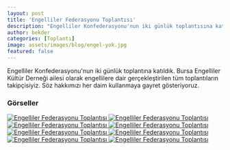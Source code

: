 ```yaml
---
layout: post
title: 'Engelliler Federasyonu Toplantısı'
description: "Engelliler Konfederasyonu'nun iki günlük toplantısına katıldık."
author: bekder
categories: [Toplantı]
image: assets/images/blog/engel-yok.jpg
featured: false
---
```


Engelliler Konfederasyonu'nun iki günlük toplantına katıldık. Bursa Engelliler Kültür Derneği ailesi olarak engellilere dair gerçekleştirilen tüm toplantıların takipçisiyiz. Söz hakkımızı her daim kullanmaya gayret gösteriyoruz.

### Görseller

<a href="/assets/images/blog/engelliler-federasyonu-toplantisi-1.jpg" data-lightbox="engelliler-federasyonu-toplantisi" data-title="Engelliler Federasyonu Toplantısı">
    <img src="/assets/images/blog/engelliler-federasyonu-toplantisi-1.jpg" alt="Engelliler Federasyonu Toplantısı" />
</a>

<a href="/assets/images/blog/engelliler-federasyonu-toplantisi-2.jpg" data-lightbox="engelliler-federasyonu-toplantisi" data-title="Engelliler Federasyonu Toplantısı">
    <img src="/assets/images/blog/engelliler-federasyonu-toplantisi-2.jpg" alt="Engelliler Federasyonu Toplantısı" />
</a>

<a href="/assets/images/blog/engelliler-federasyonu-toplantisi-3.jpg" data-lightbox="engelliler-federasyonu-toplantisi" data-title="Engelliler Federasyonu Toplantısı">
    <img src="/assets/images/blog/engelliler-federasyonu-toplantisi-3.jpg" alt="Engelliler Federasyonu Toplantısı" />
</a>

<a href="/assets/images/blog/engelliler-federasyonu-toplantisi-4.jpg" data-lightbox="engelliler-federasyonu-toplantisi" data-title="Engelliler Federasyonu Toplantısı">
    <img src="/assets/images/blog/engelliler-federasyonu-toplantisi-4.jpg" alt="Engelliler Federasyonu Toplantısı" />
</a>

<a href="/assets/images/blog/engelliler-federasyonu-toplantisi-5.jpg" data-lightbox="engelliler-federasyonu-toplantisi" data-title="Engelliler Federasyonu Toplantısı">
    <img src="/assets/images/blog/engelliler-federasyonu-toplantisi-5.jpg" alt="Engelliler Federasyonu Toplantısı" />
</a>

<a href="/assets/images/blog/engelliler-federasyonu-toplantisi-6.jpg" data-lightbox="engelliler-federasyonu-toplantisi" data-title="Engelliler Federasyonu Toplantısı">
    <img src="/assets/images/blog/engelliler-federasyonu-toplantisi-6.jpg" alt="Engelliler Federasyonu Toplantısı" />
</a>

<a href="/assets/images/blog/engelliler-federasyonu-toplantisi-7.jpg" data-lightbox="engelliler-federasyonu-toplantisi" data-title="Engelliler Federasyonu Toplantısı">
    <img src="/assets/images/blog/engelliler-federasyonu-toplantisi-7.jpg" alt="Engelliler Federasyonu Toplantısı" />
</a>

<a href="/assets/images/blog/engelliler-federasyonu-toplantisi-8.jpg" data-lightbox="engelliler-federasyonu-toplantisi" data-title="Engelliler Federasyonu Toplantısı">
    <img src="/assets/images/blog/engelliler-federasyonu-toplantisi-8.jpg" alt="Engelliler Federasyonu Toplantısı" />
</a>
